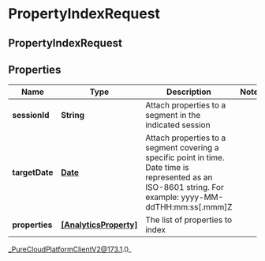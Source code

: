 # PropertyIndexRequest

## PropertyIndexRequest

## Properties

|Name | Type | Description | Notes|
|------------ | ------------- | ------------- | -------------|
| **sessionId** | **String** | Attach properties to a segment in the indicated session | |
| **targetDate** | [**Date**](Date) | Attach properties to a segment covering a specific point in time. Date time is represented as an ISO-8601 string. For example: yyyy-MM-ddTHH:mm:ss[.mmm]Z | |
| **properties** | [**[AnalyticsProperty]**]([AnalyticsProperty]) | The list of properties to index | |



_PureCloudPlatformClientV2@173.1.0_
